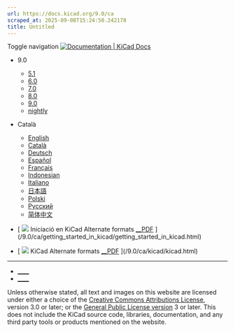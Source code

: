 ```yaml
---
url: https://docs.kicad.org/9.0/ca
scraped_at: 2025-09-08T15:24:50.242178
title: Untitled
---
```


Toggle navigation [ ![Documentation | KiCad](/img/kicad_logo_small.png) Docs ](/)

  * 9.0 
    * [ 5.1 ](/5.1)
    * [ 6.0 ](/6.0)
    * [ 7.0 ](/7.0)
    * [ 8.0 ](/8.0)
    * [ 9.0 ](/9.0)
    * [ nightly ](/master)
  * Català 
    * [ English ](/9.0/en)
    * [ Català ](/9.0/ca)
    * [ Deutsch ](/9.0/de)
    * [ Español ](/9.0/es)
    * [ Français ](/9.0/fr)
    * [ Indonesian ](/9.0/id)
    * [ Italiano ](/9.0/it)
    * [ 日本語 ](/9.0/ja)
    * [ Polski ](/9.0/pl)
    * [ Русский ](/9.0/ru)
    * [ 简体中文 ](/9.0/zh)

  * [ ![](/img/guide-icons/placeholder.png) Iniciació en KiCad Alternate formats [__PDF](/9.0/ca/getting_started_in_kicad/getting_started_in_kicad.pdf) ](/9.0/ca/getting_started_in_kicad/getting_started_in_kicad.html)
  * [ ![](/img/guide-icons/kicad.png) KiCad Alternate formats [__PDF](/9.0/ca/kicad/kicad.pdf) ](/9.0/ca/kicad/kicad.html)

* * *

  * [ ____ ](https://forum.kicad.info/)
  * [ ____ ](https://gitlab.com/kicad)

Unless otherwise stated, all text and images on this website are licensed
under either a choice of the [Creative Commons Attributions
License](/about/licenses/#_creative_commons_attribution_3_0_unported), version
3.0 or later; or the [General Public License
version](/about/licenses/#_gnu_general_public_license_v3) 3 or later. This
does not include the KiCad source code, libraries, documentation, and any
third party tools or products mentioned on the website.


